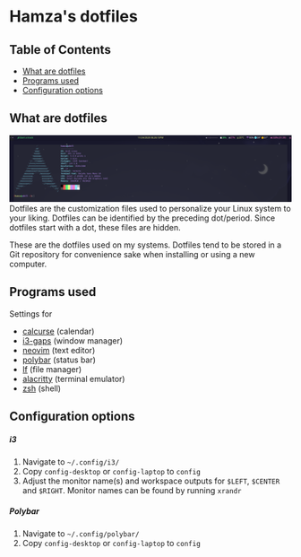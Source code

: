 # Hamza's dotfiles

## Table of Contents

- [What are dotfiles](#what-are-dotfiles)
- [Programs used](#programs-used)
- [Configuration options](#configuration-options)

## What are dotfiles

![Dotfiles](.config/dotfiles.png)
Dotfiles are the customization files used to personalize your Linux system to your liking. Dotfiles
can be identified by the preceding dot/period. Since dotfiles start with a dot, these files are
hidden.

These are the dotfiles used on my systems. Dotfiles tend to be stored in a Git repository for
convenience sake when installing or using a new computer.

## Programs used

Settings for

- [calcurse](https://github.com/xJavaTheHutt/dotfiles/tree/master/.config/calcurse) (calendar)
- [i3-gaps](https://github.com/xJavaTheHutt/dotfiles/tree/master/.config/i3) (window manager)
- [neovim](https://github.com/xJavaTheHutt/dotfiles/tree/master/.config/nvim) (text editor)
- [polybar](https://github.com/xJavaTheHutt/dotfiles/tree/master/.config/polybar) (status bar)
- [lf](https://github.com/xJavaTheHutt/dotfiles/tree/master/.config/lf) (file manager)
- [alacritty](https://github.com/xJavaTheHutt/dotfiles/tree/master/.config/alacritty) (terminal
  emulator)
- [zsh](https://github.com/xJavaTheHutt/dotfiles/tree/master/.config/zsh) (shell)

## Configuration options

##### i3

1. Navigate to `~/.config/i3/`
2. Copy `config-desktop` or `config-laptop` to `config`
3. Adjust the monitor name(s) and workspace outputs for `$LEFT`, `$CENTER` and `$RIGHT`. Monitor
   names can be found by running `xrandr`

##### Polybar

1. Navigate to `~/.config/polybar/`
2. Copy `config-desktop` or `config-laptop` to `config`
